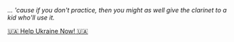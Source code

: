 _... 'cause if you don't practice, then you might as well give the clarinet to a kid who'll use it._

[🇺🇦 Help Ukraine Now! 🇺🇦](https://stand-with-ukraine.pp.ua/)


